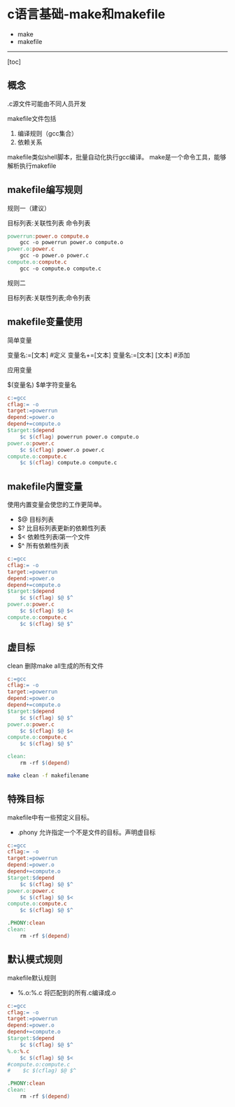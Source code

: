 # c语言基础-make和makefile

* make
* makefile

---

[toc]

## 概念

.c源文件可能由不同人员开发

makefile文件包括

1. 编译规则（gcc集合）
2. 依赖关系

makefile类似shell脚本，批量自动化执行gcc编译。
make是一个命令工具，能够解析执行makefile

## makefile编写规则

规则一（建议）

目标列表:关联性列表
<tab>命令列表

```makefile
powerrun:power.o compute.o
    gcc -o powerrun power.o compute.o
power.o:power.c
    gcc -o power.o power.c
compute.o:compute.c
    gcc -o compute.o compute.c

```

规则二

目标列表:关联性列表;命令列表

## makefile变量使用

简单变量

变量名:=[文本]  #定义
变量名+=[文本] 变量名:=[文本] [文本]    #添加

应用变量

$(变量名)
$单字符变量名

```makefile
c:=gcc
cflag:= -o
target:=powerrun
depend:=power.o
depend+=compute.o    
$target:$depend
    $c $(cflag) powerrun power.o compute.o
power.o:power.c
    $c $(cflag) power.o power.c
compute.o:compute.c
    $c $(cflag) compute.o compute.c

```

## makefile内置变量

使用内置变量会使您的工作更简单。

* $@ 目标列表
* $? 比目标列表更新的依赖性列表
* $< 依赖性列表i第一个文件
* $^ 所有依赖性列表

```makefile
c:=gcc
cflag:= -o
target:=powerrun
depend:=power.o
depend+=compute.o    
$target:$depend
    $c $(cflag) $@ $^
power.o:power.c
    $c $(cflag) $@ $<
compute.o:compute.c
    $c $(cflag) $@ $^

```

## 虚目标

clean 删除make all生成的所有文件

```makefile
c:=gcc
cflag:= -o
target:=powerrun
depend:=power.o
depend+=compute.o    
$target:$depend
    $c $(cflag) $@ $^
power.o:power.c
    $c $(cflag) $@ $<
compute.o:compute.c
    $c $(cflag) $@ $^

clean:
    rm -rf $(depend)

```

```sh
make clean -f makefilename
```

## 特殊目标

makefile中有一些预定义目标。

* .phony 允许指定一个不是文件的目标。声明虚目标

```makefile
c:=gcc
cflag:= -o
target:=powerrun
depend:=power.o
depend+=compute.o    
$target:$depend
    $c $(cflag) $@ $^
power.o:power.c
    $c $(cflag) $@ $<
compute.o:compute.c
    $c $(cflag) $@ $^

.PHONY:clean
clean:
    rm -rf $(depend)

```

## 默认模式规则

makefile默认规则

* %.o:%.c  将匹配到的所有.c编译成.o

```makefile
c:=gcc
cflag:= -o
target:=powerrun
depend:=power.o
depend+=compute.o    
$target:$depend
    $c $(cflag) $@ $^
%.o:%.c
    $c $(cflag) $@ $<
#compute.o:compute.c
#    $c $(cflag) $@ $^

.PHONY:clean
clean:
    rm -rf $(depend)

```
